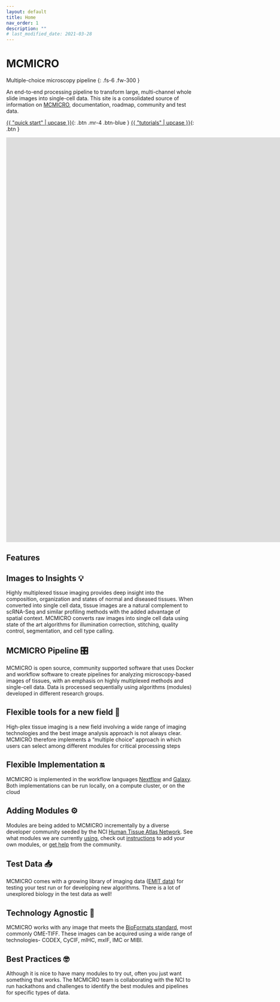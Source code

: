```yaml
---
layout: default
title: Home
nav_order: 1
description: ""
# last_modified_date: 2021-03-28
---
```


<!-- UIkit CSS -->
<link rel="stylesheet" href="https://cdn.jsdelivr.net/npm/uikit@3.6.22/dist/css/uikit.min.css" />

# MCMICRO

Multiple-choice microscopy pipeline
{: .fs-6 .fw-300 }

An end-to-end processing pipeline to transform large, multi-channel whole slide images into single-cell data. This site is a consolidated source of information on [MCMICRO](https://github.com/labsyspharm/mcmicro), documentation, roadmap, community and test data.

[{{ "quick start" | upcase }}](documentation/){: .btn  .mr-4 .btn-blue }
[{{ "tutorials" | upcase }}](tutorials/index.html){: .btn }

<div class="uk-cover-container uk-margin-medium-bottom">
    <canvas width="1920" height="1080"></canvas>
    <iframe src="
    https://www.youtube.com/embed/DY_F-eG9nm4?fs=0&amp;iv_load_polocy=3&amp;modestbranding=1&amp;playsinline=1&amp;autoplay=1&amp;controls=0&amp;rel=0&amp;playlist=DY_F-eG9nm4&amp;loop=1" width="1920" height="1080" frameborder="0" uk-cover></iframe>
</div>

<h2 class="uk-heading-line uk-text-center uk-margin-medium-bottom uk-margin-large-top"><span>Features</span></h2>

<div class="uk-child-width-1-2@m uk-grid-small uk-grid-match uk-flex-center" uk-grid>
    <div>
        <div class="uk-card uk-card-default uk-card-body">
            <h2 class="uk-card-title">Images to Insights 💡</h2>
            <p>Highly multiplexed tissue imaging provides deep insight into the composition, organization and states of normal and diseased tissues. When converted into single cell data, tissue images are a natural complement to scRNA-Seq and similar profiling methods with the added advantage of spatial context. MCMICRO converts raw images into single cell data using state of the art algorithms for illumination correction, stitching, quality control, segmentation, and cell type calling.</p>
        </div>
    </div>
    <div>
        <div class="uk-card uk-card-default uk-card-body">
            <h2 class="uk-card-title">MCMICRO Pipeline 🎛️</h2>
            <p>MCMICRO is open source, community supported software that uses Docker and workflow software to create pipelines for analyzing microscopy-based images of tissues, with an emphasis on highly multiplexed methods and single-cell data. Data is processed sequentially using algorithms (modules) developed in different research groups.</p>
        </div>
    </div>
    <div>
        <div class="uk-card uk-card-default uk-card-body">
            <h2 class="uk-card-title">Flexible tools for a new field 🤝</h2>
            <p>High-plex tissue imaging is a new field involving a wide range of imaging technologies and the best image analysis approach is not always clear. MCMICRO therefore implements a “multiple choice” approach in which users can select among different modules for critical processing steps</p>
        </div>
    </div>
    <div>
        <div class="uk-card uk-card-default uk-card-body">
            <h2 class="uk-card-title">Flexible Implementation 🔛</h2>
            <p>MCMICRO is implemented in the workflow languages <a href="https://www.nextflow.io/">Nextflow</a> and <a href="https://galaxyproject.org/">Galaxy</a>. Both implementations can be run locally, on a compute cluster, or on the cloud</p>
        </div>
    </div>
    <div>
        <div class="uk-card uk-card-default uk-card-body">
            <h2 class="uk-card-title">Adding Modules ⚙️</h2>
            <p>Modules are being added to MCMICRO incrementally by a diverse developer
                community seeded by the NCI <a href="https://humantumoratlas.org/">Human Tissue Atlas Network</a>. See what modules we are
                currently <a href="roadmap/">using</a>, check out <a href="roadmap/adding.html">instructions</a> to add your own modules, or <a href="help.html">get help</a> from
the community.</p>
        </div>
    </div>
    <div>
        <div class="uk-card uk-card-default uk-card-body">
            <h2 class="uk-card-title">Test Data 📥</h2>
            <p>MCMICRO comes with a growing library of imaging data (<a href="datasets.html#exemplar-microscopy-images-of-tissues-emit">EMIT data</a>) for testing your test run or for developing new algorithms. There is a lot of unexplored biology in the test data as well!</p>
        </div>
    </div>
    <div>
        <div class="uk-card uk-card-default uk-card-body">
            <h2 class="uk-card-title">Technology Agnostic 🎩</h2>
            <p>MCMICRO works with any image that meets the <a href="https://www.openmicroscopy.org/bio-formats/">BioFormats standard</a>, most commonly OME-TIFF. These images can be acquired using a wide range of technologies- CODEX, CyCIF, mIHC, mxIF, IMC or MIBI.</p>
        </div>
    </div>
    <div>
        <div class="uk-card uk-card-default uk-card-body">
            <h2>Best Practices 🤓</h2>
            <p>Although it is nice to have many modules to try out, often you just want something that works. The MCMICRO team is collaborating with the NCI to run hackathons and challenges to identify the best modules and pipelines for specific types of data.</p>
        </div>
    </div>
</div>
               

<!-- UIkit JS -->
<script src="https://cdn.jsdelivr.net/npm/uikit@3.6.22/dist/js/uikit.min.js"></script>
<script src="https://cdn.jsdelivr.net/npm/uikit@3.6.22/dist/js/uikit-icons.min.js"></script>
